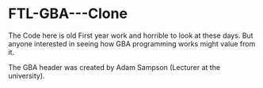 # FTL-GBA---Clone

The Code here is old First year work and horrible to look at these days.
But anyone interested in seeing how GBA programming works might value from it.

The GBA header was created by Adam Sampson (Lecturer at the university).
